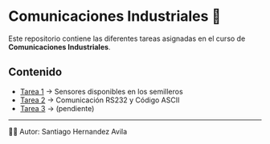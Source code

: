 # Comunicaciones Industriales 📡

Este repositorio contiene las diferentes tareas asignadas en el curso de **Comunicaciones Industriales**.

## Contenido

- [Tarea 1](tarea1/README.md) → Sensores disponibles en los semilleros
- [Tarea 2](tarea2/README.md) → Comunicación RS232 y Código ASCII
- [Tarea 3](tarea3/README.md) → (pendiente)

---
👨‍💻 Autor: Santiago Hernandez Avila
